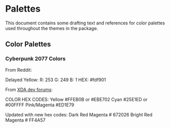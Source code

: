 # Palettes

This document contains some drafting text and references for color palettes used throughout the themes in the package.

## Color Palettes

### Cyberpunk 2077 Colors

From Reddit:

Delayed Yellow:
R: 253 G: 249 B: 1
HEX: #fdf901

From [XDA dev forums](https://forum.xda-developers.com/t/color-codes-for-the-cyberpunk-2077-1.4226747/):

COLOR HEX CODES:
Yellow #FFEB0B or #EBE702
Cyan #25E1ED or #00FFFF
Pink/Magenta #ED1E79

Updated with new hex codes:
Dark Red Magenta # 672026
Bright Red Magenta # FF4A57
